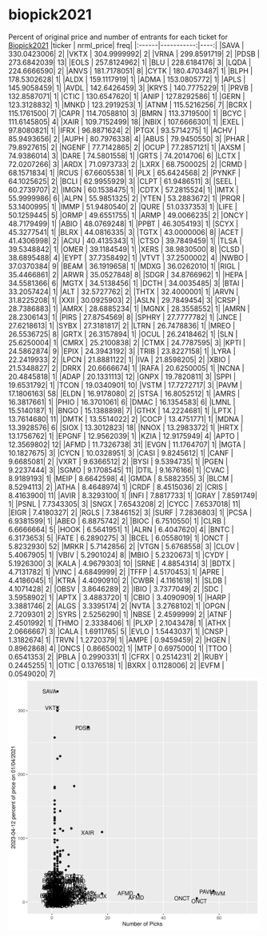 # biopick2021
Percent of original price and number of entrants for each ticket for [Biopick2021](https://twitter.com/hashtag/Biopick2021)
|ticker |  nrml_price| freq|
|:------|-----------:|----:|
|SAVA   | 330.0423006|    2|
|VKTX   | 304.9999992|    2|
|VRNA   | 299.8591719|    2|
|PDSB   | 273.6842039|   13|
|EOLS   | 257.8124962|    1|
|BLU    | 228.6184176|    3|
|LQDA   | 224.6666590|    2|
|ANVS   | 181.7178051|    8|
|CYTK   | 180.4703487|    1|
|BLPH   | 178.5302628|    1|
|ALDX   | 159.1117919|    1|
|ADMA   | 153.0805772|    1|
|APLS   | 145.9058459|    1|
|AVDL   | 142.6426459|    3|
|KRYS   | 140.7775229|    1|
|PRVB   | 132.8587071|    1|
|CTIC   | 130.6547620|    1|
|ANIP   | 127.8292586|    1|
|GERN   | 123.3128832|    1|
|MNKD   | 123.2919253|    1|
|ATNM   | 115.5216256|    7|
|BCRX   | 115.1761500|    7|
|CAPR   | 114.7058810|    3|
|BMRN   | 113.3719500|    1|
|BCYC   | 111.6145805|    4|
|XAIR   | 109.7152499|   18|
|NBIX   | 107.6666301|    1|
|EXEL   |  97.8080821|    1|
|IFRX   |  96.8871624|    2|
|PTGX   |  93.5714275|    1|
|ACHV   |  85.9493656|    2|
|AUPH   |  80.7976338|    4|
|ABUS   |  79.9450550|    3|
|PHAR   |  79.8927615|    2|
|NGENF  |  77.7142865|    2|
|OCUP   |  77.2857121|    1|
|AXSM   |  74.9386014|    3|
|DARE   |  74.5801558|    1|
|GRTS   |  74.2014706|    6|
|LCTX   |  72.0207266|    3|
|ARDX   |  71.0973733|    2|
|LXRX   |  68.7500025|    2|
|CRMD   |  68.1571834|    1|
|RCUS   |  67.6605538|    1|
|PLX    |  65.6424568|    2|
|PYNKF  |  64.1025625|    2|
|BCLI   |  62.9955929|    3|
|CLPT   |  61.9486511|    3|
|SEEL   |  60.2739707|    2|
|IMGN   |  60.1538475|    1|
|CDTX   |  57.2815524|    1|
|IMTX   |  55.9999986|    6|
|ALPN   |  55.9851325|    2|
|YTEN   |  53.2883672|    1|
|PRQR   |  53.1400995|    1|
|IMMP   |  51.9480540|    2|
|QURE   |  51.0337353|    1|
|LIFE   |  50.1259445|    5|
|ORMP   |  49.6551755|    1|
|ARMP   |  49.0066235|    2|
|ONCY   |  48.7179499|    1|
|ABIO   |  48.0769248|    1|
|PPBT   |  46.3054193|    1|
|SCYX   |  45.3277541|    1|
|BLRX   |  44.0816335|    3|
|TGTX   |  43.0000006|    8|
|ACET   |  41.4306998|    2|
|ACIU   |  40.4135343|    1|
|CTSO   |  39.7849459|    1|
|TLSA   |  39.5348842|    1|
|OMER   |  39.1184549|    1|
|XERS   |  38.9830500|    8|
|CLSD   |  38.6895488|    4|
|EYPT   |  37.7358492|    1|
|VTVT   |  37.2500002|    4|
|NWBO   |  37.0370384|    9|
|BEAM   |  36.1919658|    1|
|MDXG   |  36.0262010|    1|
|RIGL   |  35.4466861|    2|
|ARWR   |  35.0527848|    8|
|SDGR   |  34.8766962|    1|
|HEPA   |  34.5581366|    6|
|MGTX   |  34.5138456|    1|
|DCTH   |  34.0035485|    3|
|BTAI   |  33.2057424|    1|
|ALT    |  32.5727762|    2|
|THTX   |  32.4000001|    1|
|ARVN   |  31.8225208|    1|
|XXII   |  30.0925903|    2|
|ASLN   |  29.7849454|    3|
|CRSP   |  28.7386883|    1|
|AMRX   |  28.6885234|    1|
|MGNX   |  28.3558552|    1|
|AMRN   |  28.2306143|    1|
|PIRS   |  27.8754569|    8|
|SPHRY  |  27.7777782|    1|
|JNCE   |  27.6218613|    1|
|SYBX   |  27.3181817|    2|
|LTRN   |  26.7478836|    1|
|MREO   |  26.5536725|    8|
|GRTX   |  26.3157894|    1|
|OCUL   |  26.2418462|    1|
|SLN    |  25.6250004|    1|
|CMRX   |  25.2100838|    2|
|CTMX   |  24.7787595|    3|
|KPTI   |  24.5862874|    9|
|EPIX   |  24.3943192|    3|
|TRIB   |  23.8227158|    1|
|LYRA   |  22.2419933|    2|
|LPCN   |  21.8881122|    1|
|IVA    |  21.8598205|    2|
|XBIO   |  21.5348827|    2|
|DRRX   |  20.6666674|    1|
|RAFA   |  20.6250005|    1|
|NCNA   |  20.4845818|    1|
|ADAP   |  20.1331113|   12|
|GNPX   |  19.7820811|    3|
|SPPI   |  19.6531792|    1|
|TCON   |  19.0340901|   10|
|VSTM   |  17.7272717|    3|
|PAVM   |  17.1806163|   58|
|ELDN   |  16.9178080|    2|
|STSA   |  16.8052512|    1|
|AMRS   |  16.3817661|    1|
|PHIO   |  16.3701061|    6|
|DMAC   |  16.1354583|    6|
|LMNL   |  15.5140187|    1|
|BNGO   |  15.1388898|    7|
|GTHX   |  14.2224681|    1|
|LPTX   |  13.7614680|   11|
|DMTK   |  13.5514022|    2|
|COCP   |  13.4751771|    1|
|MDNA   |  13.3928576|    6|
|SIOX   |  13.3012823|   18|
|NNOX   |  13.2983372|    1|
|HRTX   |  13.1756762|    1|
|EPGNF  |  12.9562039|    1|
|KZIA   |  12.9175949|    4|
|APTO   |  12.3569802|   12|
|AFMD   |  11.7326738|   31|
|EVGN   |  11.1764707|    1|
|MGTA   |  10.1827675|    3|
|CYCN   |  10.0328951|    3|
|CASI   |   9.8245612|    1|
|CANF   |   9.6685081|    2|
|VXRT   |   9.6366512|    2|
|BYSI   |   9.5394735|    1|
|PGEN   |   9.2237444|    3|
|SGMO   |   9.1708545|   11|
|DTIL   |   9.1676166|    1|
|CVAC   |   8.9189193|    1|
|MEIP   |   8.6642598|    4|
|GMDA   |   8.5882355|    3|
|BLCM   |   8.5294113|    2|
|ATHA   |   8.4648974|    1|
|CRDF   |   8.4515036|    2|
|CRIS   |   8.4163900|   11|
|AVIR   |   8.3293100|    1|
|INFI   |   7.8817733|    1|
|GRAY   |   7.8591749|    1|
|PSNL   |   7.7343305|    3|
|SNGX   |   7.6543208|    2|
|CYCC   |   7.6537018|   11|
|EIGR   |   7.4180327|    2|
|RGLS   |   7.3846152|    3|
|SURF   |   7.2836803|    1|
|PCSA   |   6.9381599|    1|
|ABEO   |   6.8875742|    2|
|BIOC   |   6.7510550|    1|
|CLRB   |   6.6666664|    5|
|HOOK   |   6.5641951|    1|
|ALRN   |   6.4047620|    4|
|BNTC   |   6.3173653|    5|
|FATE   |   6.2890275|    3|
|BCEL   |   6.0558019|    1|
|ONCT   |   5.8232930|   52|
|MRKR   |   5.7142856|    2|
|VTGN   |   5.6768558|    3|
|CLOV   |   5.4067905|    1|
|VBIV   |   5.2901024|    8|
|MBIO   |   5.2320673|    1|
|CYDY   |   5.1926300|    3|
|KALA   |   4.9679303|   10|
|SRNE   |   4.8854314|    3|
|BDTX   |   4.7131782|    1|
|VINC   |   4.6849999|    2|
|TFFP   |   4.5170453|    1|
|APRE   |   4.4186045|    1|
|KTRA   |   4.4090910|    2|
|CWBR   |   4.1161618|    1|
|SLDB   |   4.1071428|    2|
|OBSV   |   3.8646289|    2|
|IBIO   |   3.7377049|    2|
|SDC    |   3.5958902|    1|
|APTX   |   3.4883720|    1|
|CBIO   |   3.4090909|    1|
|HARP   |   3.3881746|    2|
|ALGS   |   3.3395174|    2|
|NVTA   |   3.2768102|    1|
|OPGN   |   2.7209301|    2|
|SYRS   |   2.5256290|    1|
|NBSE   |   2.4599999|    2|
|ATNF   |   2.4501992|    1|
|THMO   |   2.3338406|    1|
|PLXP   |   2.1043478|    1|
|ATHX   |   2.0666667|    3|
|CALA   |   1.6911765|    5|
|EVLO   |   1.5443037|    1|
|CNSP   |   1.3182674|    1|
|TRVN   |   1.2720379|    1|
|AMPE   |   0.9459459|    2|
|HGEN   |   0.8962868|    4|
|ONCS   |   0.8665002|    1|
|MTP    |   0.6975000|    1|
|TTOO   |   0.6541353|    2|
|PBLA   |   0.2990331|    1|
|CFRX   |   0.2514231|    2|
|RUBY   |   0.2445255|    1|
|OTIC   |   0.1376518|    1|
|BXRX   |   0.1128006|    2|
|EVFM   |   0.0549020|    7|
![retvspicks](biopicks.png?raw=true)
